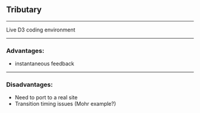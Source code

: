 ## Tributary

***

Live D3 coding environment

***

### Advantages:

* instantaneous feedback

***

### Disadvantages:

* Need to port to a real site
* Transition timing issues (Mohr example?)

